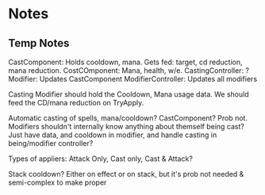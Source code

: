 # Notes

## Temp Notes

CastComponent: Holds cooldown, mana. Gets fed: target, cd reduction, mana reduction.
CostCOmponent: Mana, health, w/e.
CastingController: ?
Modifier: Updates CastComponent
ModifierController: Updates all modifiers

Casting
Modifier should hold the Cooldown, Mana usage data.
We should feed the CD/mana reduction on TryApply.

Automatic casting of spells, mana/cooldown?
CastComponent? Prob not. Modifiers shouldn't internally know anything about themself being cast?
Just have data, and cooldown in modifier, and handle casting in being/modifier controller?

Types of appliers:
Attack Only, Cast only, Cast & Attack? 

Stack cooldown? Either on effect or on stack, but it's prob not needed & semi-complex to make proper